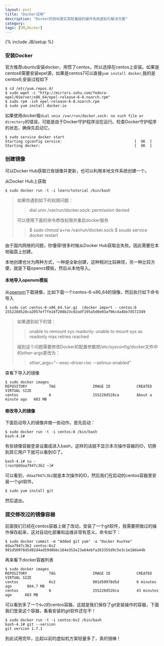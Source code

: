 ```yaml
---
layout: post
title: "Docker试用"
description: "Docker的目标是实现轻量级的操作系统虚拟化解决方案"
category: 
tags: [VM,Docker]
---
```

{% include JB/setup %}

### 安装Docker
官方推荐ubuntu安装docker，用惯了centos，所以选择在centos上安装。如果是centos6需要安装epel源，如果是centos7可以直接`yum install docker`,我的是centos6,安装过程如下


    $ cd /etc/yum.repos.d/
    $ sudo wget -c "http://mirrors.sohu.com/fedora-epel/6Server/x86_64/epel-release-6-8.noarch.rpm"
    $ sudo rpm -ivh epel-release-6-8.noarch.rpm 
    $ sudo yum install docker-io

如果使用docker报`dial unix /var/run/docker.sock: no such file or directory`的错误，可能是由于Docker守护程序没在运行。检查Docker守护程序的状态，确保先启动它。


    $ sudo service docker start
    Starting cgconfig service:                                 [  OK  ]
    Starting docker:                                           [  OK  ]

### 创建镜像
可以Docker Hub获取已有镜像并更新，也可以利用本地文件系统创建一个。

从Docker Hub上获取


    $ sudo docker run -t -i learn/tutorial /bin/bash

>如果你遇到如下的权限问题：
>
>
>>   dial unix /var/run/docker.sock: permission denied
>
>
>可以使用下面的命令修改权限并重启docker服务
>
>
>>    $ sudo chmod a+rw /var/run/docker.sock
>>    $ soudo service docker restart
>

由于国内网络的问题，你懂得!很多时候从Docker Hub获取会失败。因此需要在本地磁盘上创建。

本地创建也分为两种方式，一种是全新创建，这种相对比较麻烦，另一种比较方便，就是下载openvz模板，然后从本地导入。

#### 本地导入openvm模板

从[openvm](https://openvz.org/Download/template/precreated)下载镜像，比如下载一个centos-6-x86_64的镜像，然后执行如下命令导入


    $ sudo cat centos-6-x86_64.tar.gz  |docker import - centos:6
    155228d528ca2057ef7fe18f208b23c02adf195a5d0e03af96c4a4bb7d572349


>如果遇到如下的错：
>
>
>>   unable to remount sys readonly: unable to mount sys as readonly max retries reached
>
>碰到这个问题需要修改Docker的配置参数把/etc/sysconfig/docker文件中的other-args更改为：
>
>
>>   other_args="--exec-driver=lxc --selinux-enabled"
>


查看下导入的镜像


    $ sudo docker images
    REPOSITORY          TAG                 IMAGE ID            CREATED              VIRTUAL SIZE
    centos              6                   155228d528ca        About a minute ago   603 MB


#### 修改导入的镜像
下面启动导入的镜像并做一些动作。首先启动：


    $ sudo docker run -t -i centos:6 /bin/bash
    bash-4.1# 

有些镜像容器登录设置成进入bash，这样的话就不显示本次操作容器的ID，切换到其它用户下就可以看到ID了。


    bash-4.1# su -
    [root@ddaa7947c3b2 ~]# 

可以看到，`ddaa7947c3b2`就是本次操作的ID，然后我们在启动的centos容器里安装一个git软件。


    $ sudo yum install git

然后退出。

### 提交修改过的镜像容器
前面我们已经在centos容器上做了改动，安装了一个git软件，我需要把做过的操作保存起来，这对自动化部署和运维非常有意义。命令如下：


    $ sudo docker commit -m "Added git yum" -a "Docker KuuYee" ddaa7947c3b2 centos:6v2
    901d50978d5d02d4ad59d0bbc164e352e23a64ebfa263355d9c5e3c1e18da44b

再来看下docker容器列表


    $ sudo docker images
    REPOSITORY          TAG                 IMAGE ID            CREATED             VIRTUAL SIZE
    centos              6v2                 901d50978d5d        6 minutes ago       804.7 MB
    centos              6                   155228d528ca        43 minutes ago      603 MB

可以看到多了一个`6v2`的centos容器。这就是我们保存了git安装操作的容器，下面我们登录这个容器，看看安装的git软件还在不！


    $ sudo docker run -t -i centos:6v2 /bin/bash
    bash-4.1# git --version
    git version 1.7.1

到此试用完毕，比起以前的虚拟机方案轻量多了，真的很棒！
